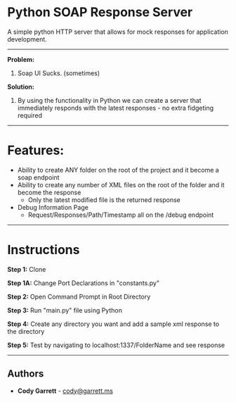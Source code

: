 # Python SOAP Response Server
A simple python HTTP server that allows for mock responses for application development.

---

**Problem:**

1. Soap UI Sucks. (sometimes)

**Solution:**
1. By using the functionality in Python we can create a server that immediately responds with the latest responses - no extra fidgeting required

---

#  Features:
- Ability to create ANY folder on the root of the project and it become a soap endpoint
- Ability to create any number of XML files on the root of the folder and it become the response
    - Only the latest modified file is the returned response
- Debug Information Page
    - Request/Responses/Path/Timestamp all on the /debug endpoint
---

# Instructions

**Step 1:**
Clone

**Step 1A:**
Change Port Declarations in "constants.py"

**Step 2:**
Open Command Prompt in Root Directory

**Step 3:**
Run "main.py" file using Python

**Step 4:**
Create any directory you want and add a sample xml response to the directory

**Step 5:**
Test by navigating to localhost:1337/FolderName and see response

---

## Authors

* **Cody Garrett** - [cody@garrett.ms](mailto:cody@garrett.ms)
